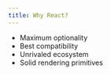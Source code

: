 ```yaml
---
title: Why React?
---
```


- Maximum optionality
- Best compatibility
- Unrivaled ecosystem
- Solid rendering primitives
